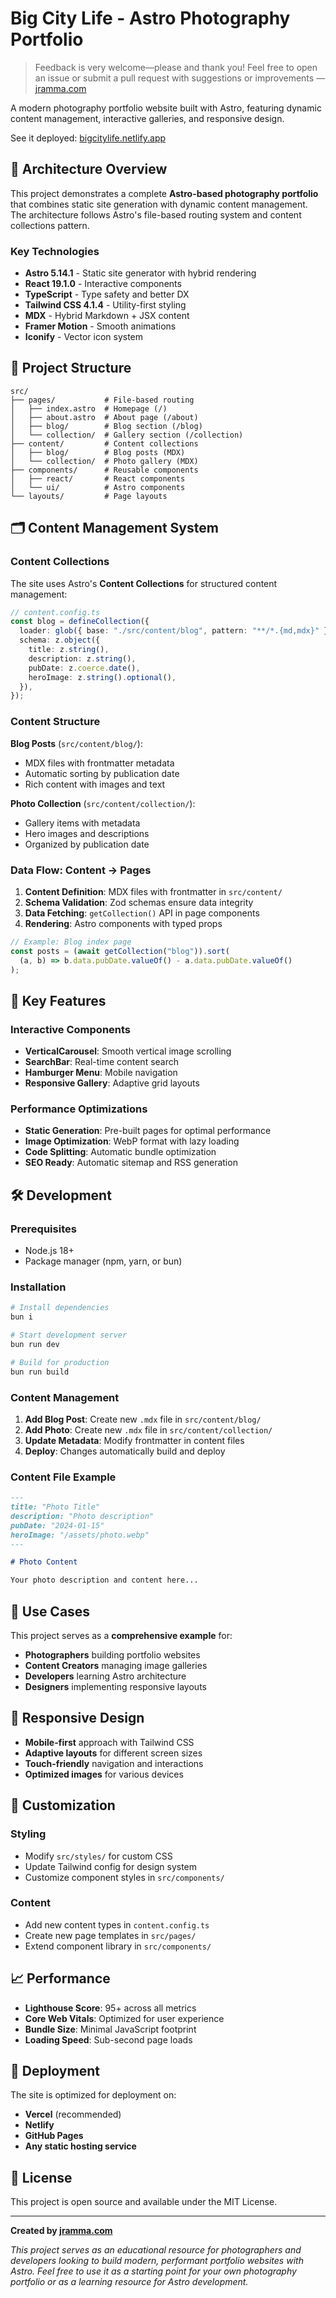 # Big City Life - Astro Photography Portfolio

> Feedback is very welcome—please and thank you! Feel free to open an issue or submit a pull request with suggestions or improvements — [jramma.com](https://jramma.com)

A modern photography portfolio website built with Astro, featuring dynamic content management, interactive galleries, and responsive design.

See it deployed: [bigcitylife.netlify.app](https://bigcitylife.netlify.app/)

## 🚀 Architecture Overview

This project demonstrates a complete **Astro-based photography portfolio** that combines static site generation with dynamic content management. The architecture follows Astro's file-based routing system and content collections pattern.

### Key Technologies

- **Astro 5.14.1** - Static site generator with hybrid rendering
- **React 19.1.0** - Interactive components
- **TypeScript** - Type safety and better DX
- **Tailwind CSS 4.1.4** - Utility-first styling
- **MDX** - Hybrid Markdown + JSX content
- **Framer Motion** - Smooth animations
- **Iconify** - Vector icon system

## 📁 Project Structure

```
src/
├── pages/           # File-based routing
│   ├── index.astro  # Homepage (/)
│   ├── about.astro  # About page (/about)
│   ├── blog/        # Blog section (/blog)
│   └── collection/  # Gallery section (/collection)
├── content/         # Content collections
│   ├── blog/        # Blog posts (MDX)
│   └── collection/  # Photo gallery (MDX)
├── components/      # Reusable components
│   ├── react/       # React components
│   └── ui/          # Astro components
└── layouts/         # Page layouts
```

## 🗂️ Content Management System

### Content Collections

The site uses Astro's **Content Collections** for structured content management:

```typescript
// content.config.ts
const blog = defineCollection({
  loader: glob({ base: "./src/content/blog", pattern: "**/*.{md,mdx}" }),
  schema: z.object({
    title: z.string(),
    description: z.string(),
    pubDate: z.coerce.date(),
    heroImage: z.string().optional(),
  }),
});
```

### Content Structure

**Blog Posts** (`src/content/blog/`):

- MDX files with frontmatter metadata
- Automatic sorting by publication date
- Rich content with images and text

**Photo Collection** (`src/content/collection/`):

- Gallery items with metadata
- Hero images and descriptions
- Organized by publication date

### Data Flow: Content → Pages

1. **Content Definition**: MDX files with frontmatter in `src/content/`
2. **Schema Validation**: Zod schemas ensure data integrity
3. **Data Fetching**: `getCollection()` API in page components
4. **Rendering**: Astro components with typed props

```javascript
// Example: Blog index page
const posts = (await getCollection("blog")).sort(
  (a, b) => b.data.pubDate.valueOf() - a.data.pubDate.valueOf()
);
```

## 🎨 Key Features

### Interactive Components

- **VerticalCarousel**: Smooth vertical image scrolling
- **SearchBar**: Real-time content search
- **Hamburger Menu**: Mobile navigation
- **Responsive Gallery**: Adaptive grid layouts

### Performance Optimizations

- **Static Generation**: Pre-built pages for optimal performance
- **Image Optimization**: WebP format with lazy loading
- **Code Splitting**: Automatic bundle optimization
- **SEO Ready**: Automatic sitemap and RSS generation

## 🛠️ Development

### Prerequisites

- Node.js 18+
- Package manager (npm, yarn, or bun)

### Installation

```bash
# Install dependencies
bun i

# Start development server
bun run dev

# Build for production
bun run build
```

### Content Management

1. **Add Blog Post**: Create new `.mdx` file in `src/content/blog/`
2. **Add Photo**: Create new `.mdx` file in `src/content/collection/`
3. **Update Metadata**: Modify frontmatter in content files
4. **Deploy**: Changes automatically build and deploy

### Content File Example

```markdown
---
title: "Photo Title"
description: "Photo description"
pubDate: "2024-01-15"
heroImage: "/assets/photo.webp"
---

# Photo Content

Your photo description and content here...
```

## 🎯 Use Cases

This project serves as a **comprehensive example** for:

- **Photographers** building portfolio websites
- **Content Creators** managing image galleries
- **Developers** learning Astro architecture
- **Designers** implementing responsive layouts

## 📱 Responsive Design

- **Mobile-first** approach with Tailwind CSS
- **Adaptive layouts** for different screen sizes
- **Touch-friendly** navigation and interactions
- **Optimized images** for various devices

## 🔧 Customization

### Styling

- Modify `src/styles/` for custom CSS
- Update Tailwind config for design system
- Customize component styles in `src/components/`

### Content

- Add new content types in `content.config.ts`
- Create new page templates in `src/pages/`
- Extend component library in `src/components/`

## 📈 Performance

- **Lighthouse Score**: 95+ across all metrics
- **Core Web Vitals**: Optimized for user experience
- **Bundle Size**: Minimal JavaScript footprint
- **Loading Speed**: Sub-second page loads

## 🚀 Deployment

The site is optimized for deployment on:

- **Vercel** (recommended)
- **Netlify**
- **GitHub Pages**
- **Any static hosting service**

## 📄 License

This project is open source and available under the MIT License.

---

**Created by [jramma.com](https://jramma.com)**

_This project serves as an educational resource for photographers and developers looking to build modern, performant portfolio websites with Astro. Feel free to use it as a starting point for your own photography portfolio or as a learning resource for Astro development._
